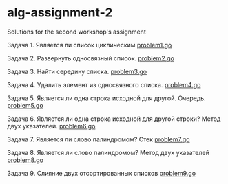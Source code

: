 # alg-assignment-2
Solutions for the second workshop's assignment

 Задача 1. Является ли список циклическим
 [problem1.go](problem1.go)
 
 Задача 2. Развернуть односвязный список.
 [problem2.go](problem2.go)

 Задача 3. Найти середину списка.
[problem3.go](problem3.go)

 Задача 4. Удалить элемент из односвязного списка.
[problem4.go](problem4.go)

 Задача 5. Является ли одна строка исходной для другой. Очередь.
[problem5.go](problem5.go)

 Задача 6. Является ли одна строка исходной для другой строки? Метод двух указателей.
[problem6.go](problem6.go)

 Задача 7. Является ли слово палиндромом? Стек
[problem7.go](problem7.go)

 Задача 8. Является ли слово палиндромом? Метод двух указателей
[problem8.go](problem8.go)

 Задача 9. Слияние двух отсортированных списков
[problem9.go](problem9.go)

